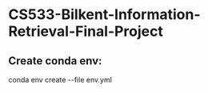 # CS533-Bilkent-Information-Retrieval-Final-Project

## Create conda env:
conda env create --file env.yml
